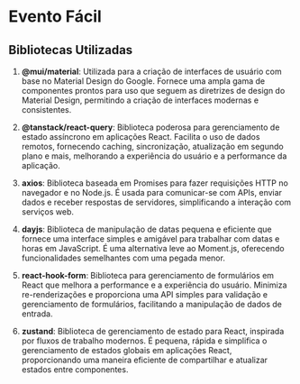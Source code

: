 # Evento Fácil

## Bibliotecas Utilizadas

1. **@mui/material**: Utilizada para a criação de interfaces de usuário com base no Material Design do Google. Fornece uma ampla gama de componentes prontos para uso que seguem as diretrizes de design do Material Design, permitindo a criação de interfaces modernas e consistentes.

2. **@tanstack/react-query**: Biblioteca poderosa para gerenciamento de estado assíncrono em aplicações React. Facilita o uso de dados remotos, fornecendo caching, sincronização, atualização em segundo plano e mais, melhorando a experiência do usuário e a performance da aplicação.

3. **axios**: Biblioteca baseada em Promises para fazer requisições HTTP no navegador e no Node.js. É usada para comunicar-se com APIs, enviar dados e receber respostas de servidores, simplificando a interação com serviços web.

4. **dayjs**: Biblioteca de manipulação de datas pequena e eficiente que fornece uma interface simples e amigável para trabalhar com datas e horas em JavaScript. É uma alternativa leve ao Moment.js, oferecendo funcionalidades semelhantes com uma pegada menor.

5. **react-hook-form**: Biblioteca para gerenciamento de formulários em React que melhora a performance e a experiência do usuário. Minimiza re-renderizações e proporciona uma API simples para validação e gerenciamento de formulários, facilitando a manipulação de dados de entrada.

6. **zustand**: Biblioteca de gerenciamento de estado para React, inspirada por fluxos de trabalho modernos. É pequena, rápida e simplifica o gerenciamento de estados globais em aplicações React, proporcionando uma maneira eficiente de compartilhar e atualizar estados entre componentes.